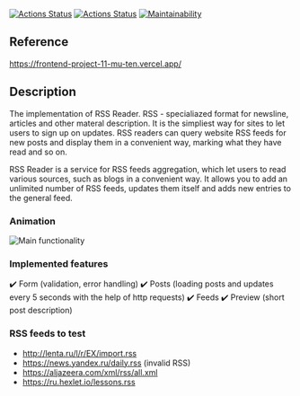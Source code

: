 [![Actions Status](https://github.com/Femalopper/frontend-project-11/workflows/hexlet-check/badge.svg)](https://github.com/Femalopper/frontend-project-11/actions)
[![Actions Status](https://github.com/Femalopper/frontend-project-11/workflows/eslint-check/badge.svg)](https://github.com/Femalopper/frontend-project-11/actions)
[![Maintainability](https://api.codeclimate.com/v1/badges/fa3ae0954da4e8146867/maintainability)](https://codeclimate.com/github/Femalopper/frontend-project-11/maintainability)

## Reference

https://frontend-project-11-mu-ten.vercel.app/

## Description

The implementation of RSS Reader. RSS - specialiazed format for newsline, articles and other materal description.
It is the simpliest way for sites to let users to sign up on updates. RSS readers can query website RSS feeds for new posts and display them in a convenient way, marking what they have read and so on.

RSS Reader is a service for RSS feeds aggregation, which let users to read various sources, such as blogs in a convenient way. It allows you to add an unlimited number of RSS feeds, updates them itself and adds new entries to the general feed.

### Animation

![Main functionality](https://github.com/Femalopper/raw/blob/main/images/rss-reader/rss.test.gif)

### Implemented features

:heavy_check_mark: Form (validation, error handling)
:heavy_check_mark: Posts (loading posts and updates every 5 seconds with the help of http requests)
:heavy_check_mark: Feeds
:heavy_check_mark: Preview (short post description)

### RSS feeds to test

- http://lenta.ru/l/r/EX/import.rss
- https://news.yandex.ru/daily.rss (invalid RSS)
- https://aljazeera.com/xml/rss/all.xml
- https://ru.hexlet.io/lessons.rss





